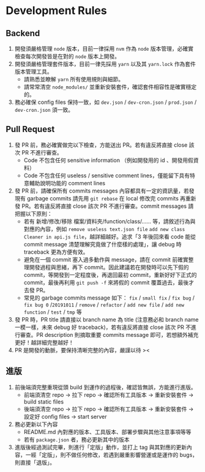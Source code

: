 # Development Rules



## Backend
1. 開發須嚴格管理 `node` 版本，目前一律採用 `nvm` 作為 `node` 版本管理，必確實檢查每次開發皆是在對的 `node` 版本上開發。
2. 開發須嚴格管理套件版本，目前一律先採用 `yarn` 以及其 `yarn.lock` 作為套件版本管理工具。
    * 請熟悉並瞭解 `yarn` 所有使用規則與細節。
    * 請常常清空 `node_modules/` 並重新安裝套件，確認套件相容性是確實穩定的。
3. 務必確保 config files 保持一致，如 `dev.json` / `dev-cron.json` / `prod.json` / `dev-cron.json` 須一致。


## Pull Request
1. 發 PR 前，務必確實做完以下檢查，方能送出 PR。若有違反將直接 close 該次 PR 不進行審查。
    * Code 不包含任何 sensitive information （例如開發用的 id 、開發用假資料）
    * Code 不包含任何 useless / sensitive comment lines，僅能留下具有特意輔助說明功能的 comment lines
2. 發 PR 前，請確保所有 commits messages 內容都具有一定的資訊量，若發現有 garbage commits 請先用 `git rebase` 在 local 修改完 commits 再重新發 PR。若有違反將直接 close 該次 PR 不進行審查。commit messages 請把握以下原則：
    * 若有 新增/修改/移除 檔案/資料夾/function/class/...... 等，請敘述行為與對應的內容，例如 `remove useless text.json file` `add new class Cleaner in api.js file`，越詳細越好。追求「3 年後回來看 code 能從 commit message 清楚理解究竟做了什麼樣的處理」，讓 debug 時 traceback 更為方便有效。
    * 避免在一個 commit 塞入過多動作與 message，請在 commit 前確實整理開發過程與思緒，再下 commit。因此建議若在開發時可以先下假的 commit，等開發到一定程度後，再退回最初 commit，重新好好下正式的 commit，最後再利用 `git push -f` 來將假的 commit 覆蓋過去，最後才去發 PR。
    * 常見的 garbage commits message 如下： `fix` / `small fix` / `fix bug` / `fix bug 0` /`20191011` / `remove` / `refactor` / `add new file` / `add new function` / `test` / `tmp` 等
3. 發 PR 時，PR title 請直接以 branch name 為 title (注意務必和 branch name 一模一樣，未來 debug 好 traceback)，若有違反將直接 close 該次 PR 不進行審查。PR description 則摘取重要 commits message 即可，若想額外補充更好！越詳細完整越好！
4. PR 是開發的動脈，要保持清晰完整的內容，嚴謹以待 ><


## 進版
1. 前後端須完整重現從頭 build 到運作的過程後，確認皆無誤，方能進行進版。
    * 前端須清空 repo -> 拉下 repo -> 確認所有工具版本 -> 重新安裝套件 -> build static files
    * 後端須清空 repo -> 拉下 repo -> 確認所有工具版本 -> 重新安裝套件 -> 設定好 config files -> start server
2. 務必更新以下內容
    * README.md 內對應的版本、工具版本、部署步驟與其他注意事項等等
    * 若有 `package.json` 者，務必更新其中的版本
3. 進版後經過測試完畢，則進行「定版」動作，並打上 tag 與其對應的更新內容，一經「定版」，則不做任何修改，若遇到嚴重影響營運或是運作的 bugs，則直接「退版」。

